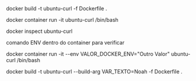 docker build -t ubuntu-curl -f Dockerfile .

docker container run -it ubuntu-curl /bin/bash

docker inspect ubuntu-curl

comando ENV dentro do container para verificar

docker container run -it --env VALOR_DOCKER_ENV="Outro Valor" ubuntu-curl /bin/bash

docker build -t ubuntu-curl --build-arg VAR_TEXTO=Noah -f Dockerfile .